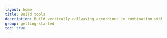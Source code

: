 ```yaml
---
layout: home
title: Build tools
description: Build vertically collapsing accordions in combination with our Collapse JavaScript plugin.
group: getting-started
toc: true
---
```

